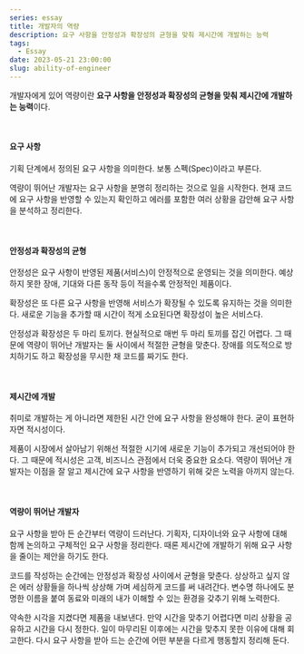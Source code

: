```yaml
---
series: essay
title: 개발자의 역량
description: 요구 사항을 안정성과 확장성의 균형을 맞춰 제시간에 개발하는 능력
tags:
  - Essay
date: 2023-05-21 23:00:00
slug: ability-of-engineer
---
```


개발자에게 있어 역량이란 **요구 사항을 안정성과 확장성의 균형을 맞춰 제시간에 개발하는 능력**이다.

<br/>

#### 요구 사항

기획 단계에서 정의된 요구 사항을 의미한다. 보통 스펙(Spec)이라고 부른다.

역량이 뛰어난 개발자는 요구 사항을 분명히 정리하는 것으로 일을 시작한다. 현재 코드에 요구 사항을 반영할 수 있는지 확인하고 에러를 포함한 여러 상황을 감안해 요구 사항을 분석하고 정리한다.

<br/>

#### 안정성과 확장성의 균형

안정성은 요구 사항이 반영된 제품(서비스)이 안정적으로 운영되는 것을 의미한다. 예상하지 못한 장애, 기대와 다른 동작 등이 적을수록 안정적인 제품이다.

확장성은 또 다른 요구 사항을 반영해 서비스가 확장될 수 있도록 유지하는 것을 의미한다. 새로운 기능을 추가할 때 시간이 적게 소요된다면 확장성이 높은 서비스다.

안정성과 확장성은 두 마리 토끼다. 현실적으로 매번 두 마리 토끼를 잡긴 어렵다. 그 때문에 역량이 뛰어난 개발자는 둘 사이에서 적절한 균형을 맞춘다. 장애를 의도적으로 방치하기도 하고 확장성을 무시한 채 코드를 짜기도 한다.

<br/>

#### 제시간에 개발

취미로 개발하는 게 아니라면 제한된 시간 안에 요구 사항을 완성해야 한다. 굳이 표현하자면 적시성이다.

제품이 시장에서 살아남기 위해선 적절한 시기에 새로운 기능이 추가되고 개선되어야 한다. 그 때문에 적시성은 고객, 비즈니스 관점에서 더욱 중요한 요소다. 역량이 뛰어난 개발자는 이점을 잘 알고 제시간에 요구 사항을 반영하기 위해 갖은 노력을 아끼지 않는다.

<br/>

#### 역량이 뛰어난 개발자

요구 사항을 받아 든 순간부터 역량이 드러난다. 기획자, 디자이너와 요구 사항에 대해 함께 논의하고 구체적인 요구 사항을 정리한다. 때론 제시간에 개발하기 위해 요구 사항을 줄이는 제안을 하기도 한다.

코드를 작성하는 순간에는 안정성과 확장성 사이에서 균형을 맞춘다. 상상하고 싶지 않은 에러 상황들을 하나씩 상상해 가며 세심하게 코드를 써 내려간다. 변수명 하나에도 분명한 이름을 붙여 동료와 미래의 내가 이해할 수 있는 환경을 갖추기 위해 노력한다.

약속한 시각을 지켰다면 제품을 내보낸다. 만약 시간을 맞추기 어렵다면 미리 상황을 공유하고 시간을 다시 정한다. 일이 마무리된 이후에는 시간을 맞추지 못한 이유에 대해 회고한다. 다시 요구 사항을 받아 드는 순간에 어떤 부분을 다르게 행동할지 정리해 둔다.
